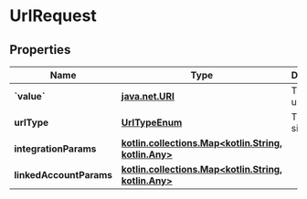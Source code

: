 
# UrlRequest

## Properties
Name | Type | Description | Notes
------------ | ------------- | ------------- | -------------
**&#x60;value&#x60;** | [**java.net.URI**](java.net.URI.md) | The site&#39;s url. |  [optional]
**urlType** | [**UrlTypeEnum**](UrlTypeEnum.md) | The type of site. |  [optional]
**integrationParams** | [**kotlin.collections.Map&lt;kotlin.String, kotlin.Any&gt;**](kotlin.Any.md) |  |  [optional]
**linkedAccountParams** | [**kotlin.collections.Map&lt;kotlin.String, kotlin.Any&gt;**](kotlin.Any.md) |  |  [optional]



